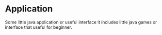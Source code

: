 # Application
Some little java application or useful interface
It includes little java games or interface that useful for beginner.
